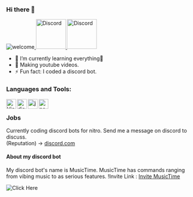 ### Hi there 👋
![welcome](https://i.postimg.cc/5yRWMb5b/CHILL-LOGO.gif)<a href="https://discord.gg/jp8et9xU56">
    <img src="https://user-images.githubusercontent.com/59381835/92191514-d649ad80-ee18-11ea-9bc4-e95c7a122a99.png" alt="Discord" width="80"/>
  </a>
  <a href="https://www.youtube.com/channel/UC9xBpEHyRxZlOKmRK7nDWvw/videos?view_as=subscriber">
    <img src="https://user-images.githubusercontent.com/59381835/92191346-676c5480-ee18-11ea-8240-e416eb1a5b5d.png" alt="Discord" width="80"/>
  </a>
- 🌱 I’m currently learning everything🤣
- 💎 Making youtube videos.
- ⚡ Fun fact: I coded a discord bot.<br />

### Languages and Tools:
<img align="left" alt="Visual Studio Code" width="26px" src="https://i.imgur.com/LwSdAlE.png" />
<img align="left" alt="discord.js" width="26px" src="https://i.imgur.com/SI1DZf3.png" />
<img align="left" alt="js" width="26px" src="https://i.imgur.com/3u1wzwE.png" />
<img align="left" alt="node.js" width="26px" src="https://i.imgur.com/tYLFZBh.png" /> <br />

### Jobs
Currently coding discord bots for nitro. Send me a message on discord to discuss.<br>
(Reputation) -> [discord.com](https://discord.gg/jp8et9xU56)<br />

#### About my discord bot
My discord bot's name is MusicTime. MusicTime has commands ranging from vibing music to as serious features.
!Invite Link : [Invite MusicTime](http://bit.ly/musicchill)

![Click Here](https://github-readme-stats.vercel.app/api?username=ChillPlayz&show_icons=true&theme=onedark)
